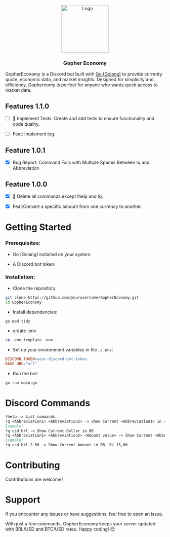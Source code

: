 <br />
<div align="center">
  <a href="https://github.com/othneildrew/Best-README-Template">
    <img src="docs/images/logo.png" alt="Logo" height="150">
  </a>

  <h3 align="center">Gopher Economy</h3>
</div>

GopherEconomy is a Discord bot built with [Go (Golang)](https://go.dev/) to provide currenty  quote, economic data, and market insights. Designed for simplicity and efficiency, Gophernomy is perfect for anyone who wants quick access to market data.


## Features 1.1.0

- [ ] 🧪 Implement Tests: Create and add tests to ensure functionality and code quality.

- [ ] Feat: Implement log.

## Feature 1.0.1

- [x] Bug Report: Command Fails with Multiple Spaces Between !q and Abbreviation

## Feature 1.0.0

- [x] 💱 Delete all commands except !help and !q.

- [x] Feat:Convert a specific amount from one currency to another.


# Getting Started

### Prerequisites:

- Go (Golang) installed on your system.

- A Discord bot token.

### Installation:

- Clone the repository:

```bash
git clone https://github.com/yourusername/GopherEconomy.git
cd GopherEconomy
```

- Install dependencies:

```bash
go mod tidy
```

- create .env

```bash
cp .env.template .env
```

- Set up your environment variables in file `./.env`:

```makefile
DISCORD_TOKEN=your-discord-bot-token
BASE_URL="url"
```

- Run the bot:

```bash
go run main.go
```

# Discord Commands

```makefile
!help -> List commands
!q <Abbreviation1> <Abbreviation2> -> Show Current <Abbreviation1> in <Abbreviation2>
Example:
!q usd brl -> Show Current Dollar in BR
!q <Abbreviation1> <Abbreviation2> <Amount value> -> Show Current <Abbreviation1> in <Abbreviation2><Amount value>
Example:
!q usd brl 2.50 -> Show Current Amount in BR, R$ 15,00
```

# Contributing

Contributions are welcome!

# Support

If you encounter any issues or have suggestions, feel free to open an issue.

With just a few commands, GopherEconomy keeps your server updated with BRL/USD and BTC/USD rates. Happy coding! 😊